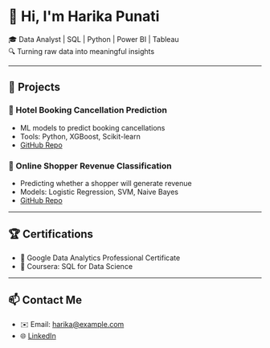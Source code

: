 # 👋 Hi, I'm Harika Punati

🎓 Data Analyst | SQL | Python | Power BI | Tableau  
🔍 Turning raw data into meaningful insights

---

## 📁 Projects

### 🏨 Hotel Booking Cancellation Prediction
- ML models to predict booking cancellations
- Tools: Python, XGBoost, Scikit-learn
- [GitHub Repo](https://github.com/HarikaPunati/hotel-booking-cancellation)

### 🛒 Online Shopper Revenue Classification
- Predicting whether a shopper will generate revenue
- Models: Logistic Regression, SVM, Naive Bayes
- [GitHub Repo](https://github.com/HarikaPunati/online-shopping-revenue)

---

## 🏆 Certifications
- 📜 Google Data Analytics Professional Certificate
- 📜 Coursera: SQL for Data Science

---

## 📫 Contact Me
- ✉️ Email: harika@example.com
- 🌐 [LinkedIn](https://linkedin.com/in/harika-punati)

